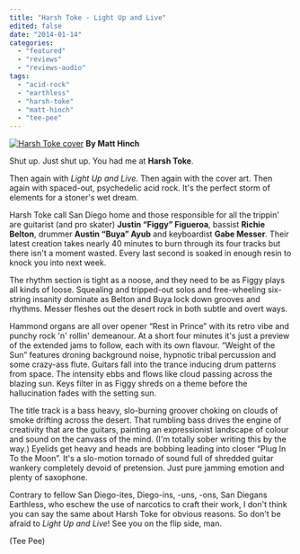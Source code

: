 ```yaml
---
title: "Harsh Toke - Light Up and Live"
edited: false
date: "2014-01-14"
categories:
  - "featured"
  - "reviews"
  - "reviews-audio"
tags:
  - "acid-rock"
  - "earthless"
  - "harsh-toke"
  - "matt-hinch"
  - "tee-pee"
---
```


[![Harsh Toke cover](http://www.hellbound.ca/wp-content/uploads/2014/01/Harsh-Toke-cover.png)](http://www.hellbound.ca/wp-content/uploads/2014/01/Harsh-Toke-cover.png) **By Matt Hinch**

Shut up. Just shut up. You had me at **Harsh Toke**.

Then again with _Light Up and Live_. Then again with the cover art. Then again with spaced-out, psychedelic acid rock. It's the perfect storm of elements for a stoner's wet dream.

Harsh Toke call San Diego home and those responsible for all the trippin' are guitarist (and pro skater) **Justin “Figgy” Figueroa**, bassist **Richie Belton**, drummer **Austin “Buya” Ayub** and keyboardist **Gabe Messer**. Their latest creation takes nearly 40 minutes to burn through its four tracks but there isn't a moment wasted. Every last second is soaked in enough resin to knock you into next week.

The rhythm section is tight as a noose, and they need to be as Figgy plays all kinds of loose. Squealing and tripped-out solos and free-wheeling six-string insanity dominate as Belton and Buya lock down grooves and rhythms. Messer fleshes out the desert rock in both subtle and overt ways.

Hammond organs are all over opener “Rest in Prince” with its retro vibe and punchy rock 'n' rollin' demeanour. At a short four minutes it's just a preview of the extended jams to follow, each with its own flavour. “Weight of the Sun” features droning background noise, hypnotic tribal percussion and some crazy-ass flute. Guitars fall into the trance inducing drum patterns from space. The intensity ebbs and flows like cloud passing across the blazing sun. Keys filter in as Figgy shreds on a theme before the hallucination fades with the setting sun.

The title track is a bass heavy, slo-burning groover choking on clouds of smoke drifting across the desert. That rumbling bass drives the engine of creativity that are the guitars, painting an expressionist landscape of colour and sound on the canvass of the mind. (I'm totally sober writing this by the way.) Eyelids get heavy and heads are bobbing leading into closer “Plug In To the Moon”. It's a slo-motion tornado of sound full of shredded guitar wankery completely devoid of pretension. Just pure jamming emotion and plenty of saxophone.

Contrary to fellow San Diego-ites, Diego-ins, -uns, -ons, San Diegans Earthless, who eschew the use of narcotics to craft their work, I don't think you can say the same about Harsh Toke for obvious reasons. So don't be afraid to _Light Up and Live_! See you on the flip side, man.

(Tee Pee)
